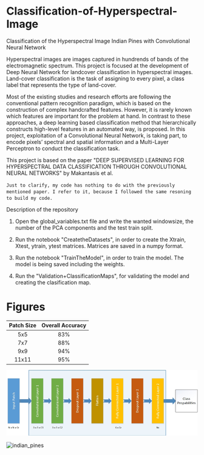 # Classification-of-Hyperspectral-Image
Classification of the Hyperspectral Image Indian Pines with Convolutional Neural Network


Hyperspectral images are images captured in hundrends of bands of the electromagnetic spectrum. This project is focused at the development of Deep Neural Network for landcover classification in hyperspectral images. Land-cover classification is the task of assigning to every pixel, a class label that represents the type of land-cover.

Most of the existing studies and research efforts are following the conventional pattern recognition paradigm, which is based on the construction of complex handcrafted features. However, it is rarely known which features are important for the problem at hand. In contrast to these approaches, a deep learning based classification method that hierarchically constructs high-level features in an automated way, is proposed. In this project, exploitation of a Convolutional Neural Network, is taking part, to encode pixels’ spectral and spatial information and a Multi-Layer Perceptron to conduct the classification task.

This project is based on the paper "DEEP SUPERVISED LEARNING FOR HYPERSPECTRAL DATA CLASSIFICATION
THROUGH CONVOLUTIONAL NEURAL NETWORKS" by Makantasis et al. 

`Just to clarify, my code has nothing to do with the previously mentioned paper. I refer to it, because I followed the same resoning to build my code.`

Description of the repository

1) Open the global_variables.txt file and write the wanted windowsize, the number of the PCA components and the test train split.

2) Run the notebook "CreatetheDatasets", in order to create the Xtrain, Xtest, ytrain, ytest matrices. Matrices are saved in a numpy format.

3) Run the notebook "TrainTheModel", in order to train the model. The model is being saved including the weights.

4) Run the "Validation+ClassificationMaps", for validating the model and creating the clasification map.

# Figures


| Patch Size | Overall Accuracy |
|   :---:    | :---:            |
|   5x5      | 83%              |
|7x7         | 88%              |
| 9x9        | 94%              |
|11x11       | 95%              |



![CNN_Architecture](./images/CNN_Architecture.jpeg)


![indian_pines](./images/ground_truth.jpeg)
